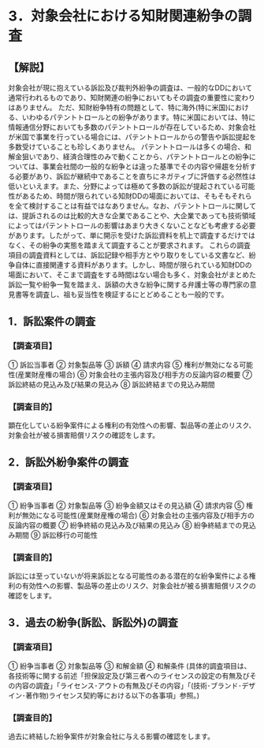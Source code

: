 # 3．対象会社における知財関連紛争の調査

## 【解説】

対象会社が現に抱えている訴訟及び裁判外紛争の調査は、一般的なDDにおいて通常行われるものであり、知財関連の紛争においてもその調査の重要性に変わりはありません。
ただ、知財紛争特有の問題として、特に海外(特に米国)における、いわゆるパテントトロールとの紛争があります。特に米国においては、特に情報通信分野においても多数のパテントトロールが存在しているため、対象会社が米国で事業を行っている場合には、パテントトロールからの警告や訴訟提起を多数受けていることも珍しくありません。
パテントトロールは多くの場合、和解金狙いであり、経済合理性のみで動くことから、パテントトロールとの紛争については、事業会社間の一般的な紛争とは違った基準でその内容や帰趨を分析する必要があり、訴訟が継続中であることを直ちにネガティブに評価する必然性は低いといえます。また、分野によっては極めて多数の訴訟が提起されている可能性があるため、時間が限られている知財DDの場面においては、そもそもそれらを全て検討することは有益ではなありません。なお、パテントトロールに関しては、提訴されるのは比較的大きな企業であることや、大企業であっても技術領域によってはパテントトロールの影響はあまり大きくないことなども考慮する必要があります。したがって、単に開示を受けた訴訟資料を机上で調査するだけではなく、その紛争の実態を踏まえて調査することが要求されます。
これらの調査項目の調査資料としては、訴訟記録や相手方とやり取りをしている文書など、紛争自体に直接関連する資料があります。しかし、時間が限られている知財DDの場面において、そこまで調査をする時間はない場合も多く、対象会社がまとめた訴訟一覧や紛争一覧を踏まえ、訴額の大きな紛争に関する弁護士等の専門家の意見書等を調査し、祖も妥当性を検証するにとどめることも一般的です。

## 1．訴訟案件の調査

### 【調査項目】

① 訴訟当事者 ② 対象製品等 ③ 訴額 ④ 請求内容 ⑤ 権利が無効になる可能性(産業財産権の場合) ⑥ 対象会社の主張内容及び相手方の反論内容の概要 ⑦
訴訟終結の見込み及び結果の見込み ⑧ 訴訟終結までの見込み期間

### 【調査目的】

顕在化している紛争案件による権利の有効性への影響、製品等の差止のリスク、対象会社が被る損害賠償リスクの確認をします。

## 2．訴訟外紛争案件の調査

### 【調査項目】

① 紛争当事者 ② 対象製品等 ③ 紛争金額又はその見込額 ④ 請求内容 ⑤ 権利が無効になる可能性(産業財産権の場合) ⑥
対象会社の主張内容及び相手方の反論内容の概要 ⑦ 紛争終結の見込み及び結果の見込み ⑧ 紛争終結までの見込み期間 ⑨ 訴訟移行の可能性

### 【調査目的】

訴訟には至っていないが将来訴訟となる可能性のある潜在的な紛争案件による権利の有効性への影響、製品等の差止のリスク、対象会社が被る損害賠償リスクの確認をします。

## 3．過去の紛争(訴訟、訴訟外)の調査

### 【調査項目】

① 紛争当事者 ② 対象製品等 ③ 和解金額 ④ 和解条件
(具体的調査項目は、各技術等に関する前述「担保設定及び第三者へのライセンスの設定の有無及びその内容の調査」「ライセンス･アウトの有無及びその内容」「(技術･ブランド･デザイン･著作物)ライセンス契約等における以下の各事項」参照。)

### 【調査目的】

過去に終結した紛争案件が対象会社に与える影響の確認をします。
